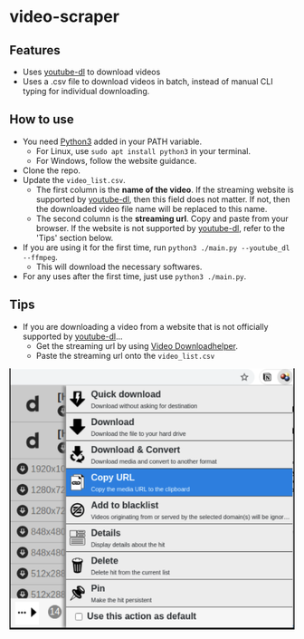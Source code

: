 # video-scraper

## Features

- Uses [youtube-dl](https://github.com/ytdl-org/youtube-dl) to download videos
- Uses a .csv file to download videos in batch, instead of manual CLI typing for individual downloading.

## How to use

- You need [Python3](https://www.python.org/downloads/) added in your PATH variable.
  - For Linux, use `sudo apt install python3` in your terminal.
  - For Windows, follow the website guidance.
- Clone the repo.
- Update the `video_list.csv`.
  - The first column is the **name of the video**. If the streaming website is supported by [youtube-dl](https://github.com/ytdl-org/youtube-dl), then this field does not matter. If not, then the downloaded video file name will be replaced to this name.
  - The second column is the **streaming url**. Copy and paste from your browser. If the website is not supported by [youtube-dl](https://github.com/ytdl-org/youtube-dl), refer to the 'Tips' section below.
- If you are using it for the first time, run `python3 ./main.py --youtube_dl --ffmpeg`.
  - This will download the necessary softwares.
- For any uses after the first time, just use `python3 ./main.py`.

## Tips

- If you are downloading a video from a website that is not officially supported by [youtube-dl](https://github.com/ytdl-org/youtube-dl)...
  - Get the streaming url by using [Video Downloadhelper](https://chrome.google.com/webstore/detail/video-downloadhelper/lmjnegcaeklhafolokijcfjliaokphfk?hl=ko).
  - Paste the streaming url onto the `video_list.csv`

![](./image.png)

